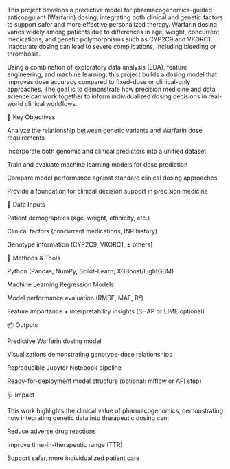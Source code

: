This project develops a predictive model for pharmacogenomics-guided anticoagulant (Warfarin) dosing, integrating both clinical and genetic factors to support safer and more effective personalized therapy. Warfarin dosing varies widely among patients due to differences in age, weight, concurrent medications, and genetic polymorphisms such as CYP2C9 and VKORC1. Inaccurate dosing can lead to severe complications, including bleeding or thrombosis.

Using a combination of exploratory data analysis (EDA), feature engineering, and machine learning, this project builds a dosing model that improves dose accuracy compared to fixed-dose or clinical-only approaches. The goal is to demonstrate how precision medicine and data science can work together to inform individualized dosing decisions in real-world clinical workflows.

🎯 Key Objectives

Analyze the relationship between genetic variants and Warfarin dose requirements

Incorporate both genomic and clinical predictors into a unified dataset

Train and evaluate machine learning models for dose prediction

Compare model performance against standard clinical dosing approaches

Provide a foundation for clinical decision support in precision medicine

🧬 Data Inputs

Patient demographics (age, weight, ethnicity, etc.)

Clinical factors (concurrent medications, INR history)

Genotype information (CYP2C9, VKORC1, ± others)

🤖 Methods & Tools

Python (Pandas, NumPy, Scikit-Learn, XGBoost/LightGBM)

Machine Learning Regression Models

Model performance evaluation (RMSE, MAE, R²)

Feature importance + interpretability insights (SHAP or LIME optional)

📦 Outputs

Predictive Warfarin dosing model

Visualizations demonstrating genotype-dose relationships

Reproducible Jupyter Notebook pipeline

Ready-for-deployment model structure (optional: mlflow or API step)

🩺 Impact

This work highlights the clinical value of pharmacogenomics, demonstrating how integrating genetic data into therapeutic dosing can:

Reduce adverse drug reactions

Improve time-in-therapeutic range (TTR)

Support safer, more individualized patient care
